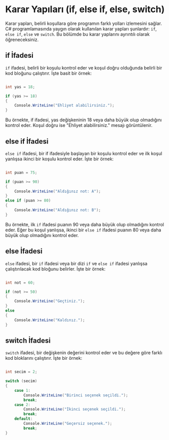 # Karar Yapıları (if, else if, else, switch)

Karar yapları, belirli koşullara göre programın farklı yolları izlemesini sağlar. C# programlamasında yaygın olarak kullanılan karar yapları şunlardır: `if`, `else if`, `else` ve `switch`. Bu bölümde bu karar yaplarını ayrıntılı olarak öğreneceksiniz.

## if İfadesi

`if` ifadesi, belirli bir koşulu kontrol eder ve koşul doğru olduğunda belirli bir kod bloğunu çalıştırır. İşte basit bir örnek:

```csharp

int yas = 18;

if (yas >= 18)
{
    Console.WriteLine("Ehliyet alabilirsiniz.");
}

```
Bu örnekte, if ifadesi, yas değişkeninin 18 veya daha büyük olup olmadığını kontrol eder. Koşul doğru ise "Ehliyet alabilirsiniz." mesajı görüntülenir.

## else if İfadesi

`else if` ifadesi, bir if ifadesiyle başlayan bir koşulu kontrol eder ve ilk koşul yanlışsa ikinci bir koşulu kontrol eder. İşte bir örnek:

```csharp

int puan = 75;

if (puan >= 90)
{
    Console.WriteLine("Aldığınız not: A");
}
else if (puan >= 80)
{
    Console.WriteLine("Aldığınız not: B");
}


```
Bu örnekte, ilk `if` ifadesi puanın 90 veya daha büyük olup olmadığını kontrol eder. Eğer bu koşul yanlışsa, ikinci bir `else if` ifadesi puanın 80 veya daha büyük olup olmadığını kontrol eder.

## else İfadesi

`else` ifadesi, bir `if` ifadesi veya bir dizi `if` ve `else if` ifadesi yanlışsa çalıştırılacak kod bloğunu belirler. İşte bir örnek:
```csharp

int not = 60;

if (not >= 50)
{
    Console.WriteLine("Geçtiniz.");
}
else
{
    Console.WriteLine("Kaldınız.");
}

```
## switch İfadesi

`switch` ifadesi, bir değişkenin değerini kontrol eder ve bu değere göre farklı kod bloklarını çalıştırır. İşte bir örnek:

```csharp

int secim = 2;

switch (secim)
{
    case 1:
        Console.WriteLine("Birinci seçenek seçildi.");
        break;
    case 2:
        Console.WriteLine("İkinci seçenek seçildi.");
        break;
    default:
        Console.WriteLine("Geçersiz seçenek.");
        break;
}


```